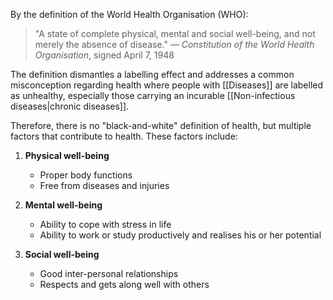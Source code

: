 By the definition of the World Health Organisation (WHO):

> "A state of complete physical, mental and social well-being, and not merely the absence of disease." — *Constitution of the World Health Organisation*, signed April 7, 1948

The definition dismantles a labelling effect and addresses a common misconception regarding health where people with [[Diseases]] are labelled as unhealthy, especially those carrying an incurable [[Non-infectious diseases|chronic diseases]].

Therefore, there is no "black-and-white" definition of health, but multiple factors that contribute to health. These factors include:

1. **Physical well-being**
	- Proper body functions
	- Free from diseases and injuries

2. **Mental well-being**
	- Ability to cope with stress in life
	- Ability to work or study productively and realises his or her potential

3. **Social well-being**
	- Good inter-personal relationships
	- Respects and gets along well with others
